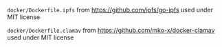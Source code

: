 `docker/Dockerfile.ipfs` from https://github.com/ipfs/go-ipfs used under MIT license

`docker/Dockerfile.clamav` from https://github.com/mko-x/docker-clamav used under MIT license
